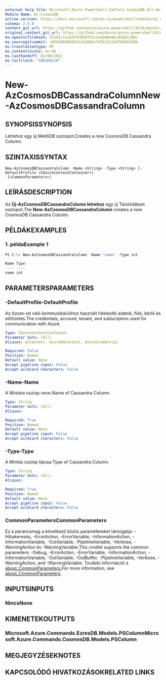 ```yaml
---
external help file: Microsoft.Azure.PowerShell.Cmdlets.CosmosDB.dll-Help.xml
Module Name: Az.CosmosDB
online version: https://docs.microsoft.com/en-us/powershell/module/az.cosmosdb/new-azcosmosdbcassandracolumn
schema: 2.0.0
content_git_url: https://github.com/Azure/azure-powershell/blob/master/src/CosmosDB/CosmosDB/help/New-AzCosmosDBCassandraColumn.md
original_content_git_url: https://github.com/Azure/azure-powershell/blob/master/src/CosmosDB/CosmosDB/help/New-AzCosmosDBCassandraColumn.md
ms.openlocfilehash: 31563c11a1df418d0f53c1eeb80e8bc02691188c
ms.sourcegitcommit: c05d3d669b5631e526841f47b22513d78495350b
ms.translationtype: MT
ms.contentlocale: hu-HU
ms.lasthandoff: 02/09/2021
ms.locfileid: "100166218"
---
```

# <span data-ttu-id="d7595-101">New-AzCosmosDBCassandraColumn</span><span class="sxs-lookup"><span data-stu-id="d7595-101">New-AzCosmosDBCassandraColumn</span></span>

## <span data-ttu-id="d7595-102">SYNOPSIS</span><span class="sxs-lookup"><span data-stu-id="d7595-102">SYNOPSIS</span></span>
<span data-ttu-id="d7595-103">Létrehoz egy új MellőDB oszlopot.</span><span class="sxs-lookup"><span data-stu-id="d7595-103">Creates a new CosmosDB Cassandra Column.</span></span>

## <span data-ttu-id="d7595-104">SZINTAXIS</span><span class="sxs-lookup"><span data-stu-id="d7595-104">SYNTAX</span></span>

```
New-AzCosmosDBCassandraColumn -Name <String> -Type <String> [-DefaultProfile <IAzureContextContainer>]
 [<CommonParameters>]
```

## <span data-ttu-id="d7595-105">LEÍRÁS</span><span class="sxs-lookup"><span data-stu-id="d7595-105">DESCRIPTION</span></span>
<span data-ttu-id="d7595-106">Az **Új-AzCosmosDBCassandraColumn létrehoz** egy új Tárolódátum oszlopot.</span><span class="sxs-lookup"><span data-stu-id="d7595-106">The **New-AzCosmosDBCassandraColumn** creates a new CosmosDB Cassandra Column.</span></span>

## <span data-ttu-id="d7595-107">PÉLDÁK</span><span class="sxs-lookup"><span data-stu-id="d7595-107">EXAMPLES</span></span>

### <span data-ttu-id="d7595-108">1. példa</span><span class="sxs-lookup"><span data-stu-id="d7595-108">Example 1</span></span>
```powershell
PS C:\> New-AzCosmosDBCassandraColumn -Name "name" -Type int

Name Type
---- ----
name int
```

## <span data-ttu-id="d7595-109">PARAMETERS</span><span class="sxs-lookup"><span data-stu-id="d7595-109">PARAMETERS</span></span>

### <span data-ttu-id="d7595-110">-DefaultProfile</span><span class="sxs-lookup"><span data-stu-id="d7595-110">-DefaultProfile</span></span>
<span data-ttu-id="d7595-111">Az Azure-ral való kommunikációhoz használt hitelesítő adatok, fiók, bérlő és előfizetés.</span><span class="sxs-lookup"><span data-stu-id="d7595-111">The credentials, account, tenant, and subscription used for communication with Azure.</span></span>

```yaml
Type: IAzureContextContainer
Parameter Sets: (All)
Aliases: AzContext, AzureRmContext, AzureCredential

Required: False
Position: Named
Default value: None
Accept pipeline input: False
Accept wildcard characters: False
```

### <span data-ttu-id="d7595-112">-Name</span><span class="sxs-lookup"><span data-stu-id="d7595-112">-Name</span></span>
<span data-ttu-id="d7595-113">A Mintára oszlop neve.</span><span class="sxs-lookup"><span data-stu-id="d7595-113">Name of Cassandra Column.</span></span>

```yaml
Type: String
Parameter Sets: (All)
Aliases:

Required: True
Position: Named
Default value: None
Accept pipeline input: False
Accept wildcard characters: False
```

### <span data-ttu-id="d7595-114">-Type</span><span class="sxs-lookup"><span data-stu-id="d7595-114">-Type</span></span>
<span data-ttu-id="d7595-115">A Mintás oszlop típusa.</span><span class="sxs-lookup"><span data-stu-id="d7595-115">Type of Cassandra Column.</span></span>

```yaml
Type: String
Parameter Sets: (All)
Aliases:

Required: True
Position: Named
Default value: None
Accept pipeline input: False
Accept wildcard characters: False
```

### <span data-ttu-id="d7595-116">CommonParameters</span><span class="sxs-lookup"><span data-stu-id="d7595-116">CommonParameters</span></span>
<span data-ttu-id="d7595-117">Ez a parancsmag a következő közös paramétereket támogatja: -Hibakeresés, -ErrorAction, -ErrorVariable, -InformationAction, -InformationVariable, -OutVariable, -PipelineVariable, -Verbose, -WarningAction és -WarningVariable.</span><span class="sxs-lookup"><span data-stu-id="d7595-117">This cmdlet supports the common parameters: -Debug, -ErrorAction, -ErrorVariable, -InformationAction, -InformationVariable, -OutVariable, -OutBuffer, -PipelineVariable, -Verbose, -WarningAction, and -WarningVariable.</span></span> <span data-ttu-id="d7595-118">További információt a [about_CommonParameters.](http://go.microsoft.com/fwlink/?LinkID=113216)</span><span class="sxs-lookup"><span data-stu-id="d7595-118">For more information, see [about_CommonParameters](http://go.microsoft.com/fwlink/?LinkID=113216).</span></span>

## <span data-ttu-id="d7595-119">INPUTS</span><span class="sxs-lookup"><span data-stu-id="d7595-119">INPUTS</span></span>

### <span data-ttu-id="d7595-120">Nincs</span><span class="sxs-lookup"><span data-stu-id="d7595-120">None</span></span>

## <span data-ttu-id="d7595-121">KIMENETEK</span><span class="sxs-lookup"><span data-stu-id="d7595-121">OUTPUTS</span></span>

### <span data-ttu-id="d7595-122">Microsoft.Azure.Commands.EzresDB.Models.PSColumn</span><span class="sxs-lookup"><span data-stu-id="d7595-122">Microsoft.Azure.Commands.CosmosDB.Models.PSColumn</span></span>

## <span data-ttu-id="d7595-123">MEGJEGYZÉSEK</span><span class="sxs-lookup"><span data-stu-id="d7595-123">NOTES</span></span>

## <span data-ttu-id="d7595-124">KAPCSOLÓDÓ HIVATKOZÁSOK</span><span class="sxs-lookup"><span data-stu-id="d7595-124">RELATED LINKS</span></span>
